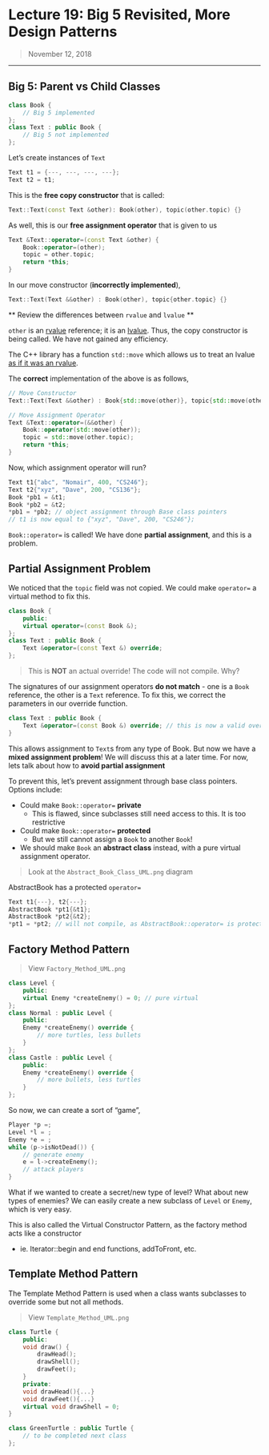 # Lecture 19: Big 5 Revisited, More Design Patterns

> November 12, 2018

---

## Big 5: Parent vs Child Classes

```c++
class Book {
    // Big 5 implemented
};
class Text : public Book {
    // Big 5 not implemented
};
```

Let’s create instances of `Text`

```c++
Text t1 = {---, ---, ---, ---};
Text t2 = t1;
```

This is the **free copy constructor** that is called:

```c++
Text::Text(const Text &other): Book(other), topic(other.topic) {}
```

As well, this is our **free assignment operator** that is given to us

```c++
Text &Text::operator=(const Text &other) {
    Book::operator=(other);
    topic = other.topic;
    return *this;
}
```

In our move constructor (**incorrectly implemented**),

```c++
Text::Text(Text &&other) : Book(other), topic{other.topic} {}
```

** Review the differences between `rvalue` and `lvalue` **

`other` is an <u>rvalue</u> reference; it is an <u>lvalue</u>. Thus, the copy constructor is being called. We have not gained any efficiency. 

The C++ library has a function `std::move` which allows us to treat an lvalue <u>as if it was an rvalue</u>.

The **correct** implementation of the above is as follows,

```c++
// Move Constructor
Text::Text(Text &&other) : Book{std::move(other)}, topic{std::move(other.topic)} {}

// Move Assignment Operator
Text &Text::operator=(&&other) {
    Book::operator(std::move(other));
    topic = std::move(other.topic);
    return *this;
}
```

Now, which assignment operator will run?

```c++
Text t1{"abc", "Nomair", 400, "CS246"};
Text t2{"xyz", "Dave", 200, "CS136"};
Book *pb1 = &t1;
Book *pb2 = &t2;
*pb1 = *pb2; // object assignment through Base class pointers
// t1 is now equal to {"xyz", "Dave", 200, "CS246"};
```

`Book::operator=` is called! We have done **partial assignment**, and this is a problem.

## Partial Assignment Problem

We noticed that the `topic` field was not copied. We could make `operator=` a virtual method to fix this. 

```c++
class Book {
    public:
    virtual operator=(const Book &);
};
class Text : public Book {
    Text &operator=(const Text &) override;
};
```

> This is **NOT** an actual override! The code will not compile. Why?

The signatures of our assignment operators **do not match** - one is a `Book` reference, the other is a `Text` reference. To fix this, we correct the parameters in our override function.

```c++
class Text : public Book {
    Text &operator=(const Book &) override; // this is now a valid override
}
```

This allows assignment to `Text`s from any type of Book. But now we have a **mixed assignment problem**! We will discuss this at a later time. For now, lets talk about how to **avoid partial assignment**

To prevent this, let’s prevent assignment through base class pointers. Options include:

- Could make `Book::operator=` **private**
  - This is flawed, since subclasses still need access to this. It is too restrictive
- Could make `Book::operator=` **protected**
  - But we still cannot assign a `Book` to another `Book`!
- We should make `Book` an **abstract class** instead, with a pure virtual assignment operator.

> Look at the `Abstract_Book_Class_UML.png` diagram

AbstractBook has a protected `operator=`

```c++
Text t1{---}, t2{---};
AbstractBook *pt1{&t1};
AbstractBook *pt2{&t2};
*pt1 = *pt2; // will not compile, as AbstractBook::operator= is protected
```

## Factory Method Pattern

> View `Factory_Method_UML.png` 

```c++
class Level {
    public:
    virtual Enemy *createEnemy() = 0; // pure virtual
};
class Normal : public Level {
    public:
    Enemy *createEnemy() override {
        // more turtles, less bullets
    }
};
class Castle : public Level {
    public:
    Enemy *createEnemy() override {
        // more bullets, less turtles
    }
};
```

So now, we can create a sort of “game”,

```c++
Player *p =;
Level *l = ;
Enemy *e = ;
while (p->isNotDead()) {
    // generate enemy
    e = l->createEnemy();
    // attack players
}
```

What if we wanted to create a secret/new type of level? What about new types of enemies? We can easily create a new subclass of `Level` or `Enemy`, which is very easy. 

This is also called the Virtual Constructor Pattern, as the factory method acts like a constructor

- ie. Iterator::begin and end functions, addToFront, etc.

## Template Method Pattern

The Template Method Pattern is used when a class wants subclasses to override some but not all methods.

> View `Template_Method_UML.png`

```c++
class Turtle {
    public:
    void draw() {
        drawHead();
        drawShell();
        drawFeet();
    }
    private:
    void drawHead(){...}
    void drawFeet(){...}
    virtual void drawShell = 0;
}

class GreenTurtle : public Turtle {
    // to be completed next class    
};
```


